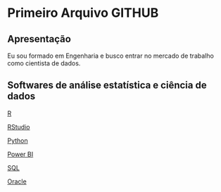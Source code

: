 # Primeiro Arquivo GITHUB
## Apresentação
Eu sou formado em Engenharia e busco entrar no mercado de trabalho como cientista de dados.

## Softwares de análise estatística e ciência de dados

[R](https://www.r-project.org/)
<br />

[RStudio](https://www.rstudio.com/)
<br />

[Python](https://www.python.org/)
<br />

[Power BI](https://powerbi.microsoft.com/pt-br/landing/free-account/?&ef_id=Cj0KCQjwvZCZBhCiARIsAPXbajvyxz3o3DFwJk1YjoCIKCHsGGTI50ZaOuPX4kEBTVrCER7Ct9L6U7MaAg6nEALw_wcB:G:s&OCID=AIDcmmk4cy2ahx_SEM_Cj0KCQjwvZCZBhCiARIsAPXbajvyxz3o3DFwJk1YjoCIKCHsGGTI50ZaOuPX4kEBTVrCER7Ct9L6U7MaAg6nEALw_wcB:G:s&gclid=Cj0KCQjwvZCZBhCiARIsAPXbajvyxz3o3DFwJk1YjoCIKCHsGGTI50ZaOuPX4kEBTVrCER7Ct9L6U7MaAg6nEALw_wcB)
<br />


[SQL](https://www.microsoft.com/pt-br/sql-server/sql-server-downloads)
<br />


[Oracle](https://www.oracle.com/br/technical-resources/articles/database.html)


